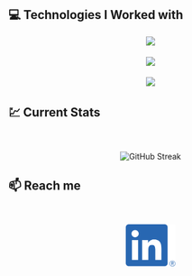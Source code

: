 
  ## :computer: Technologies I Worked with


<p align="center">
  <a href="https://skillicons.dev">
    <img src="https://skillicons.dev/icons?i=html,css,tailwind" />
  </a>
<br/>
<br/>
 <a href="https://skillicons.dev">
    <img src="https://skillicons.dev/icons?i=js,react" />
  </a>
<br/>
<br/>
<a href="https://skillicons.dev">
    <img src="https://skillicons.dev/icons?i=firebase,nodejs,express,mongodb" />
  </a>
</p>




## :chart: Current Stats

<br />
<p align="center">
  <img width="60%" src="https://github-readme-streak-stats.herokuapp.com?user=searchsakib&theme=merko" alt="GitHub Streak" />
</p>

## :mailbox: Reach me

<br />

<p align="center">
  <a href="https://www.linkedin.com/in/searchsakib">
    <img height="75" src="https://github.com/searchsakib/searchsakib/blob/main/images/icons/LI-In-Bug.png" alt="LinkedIn Logo">
  </a>
</p>

<br />
